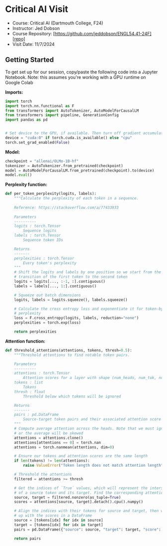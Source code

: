 Critical AI Visit
=================

+ Course: Critical AI (Dartmouth College, F24)
+ Instructor: Jed Dobson
+ Course Repository: [https://github.com/jeddobson/ENGL54.41-24F][repo]
+ Visit Date: 11/7/2024

[repo]: https://github.com/jeddobson/ENGL54.41-24F


Getting Started
---------------

To get set up for our session, copy/paste the following code into a Jupyter
Notebook. Note: this assumes you're working with a GPU runtime on Google Colab 

**Imports:**

```python
import torch
import torch.nn.functional as F
from transformers import AutoTokenizer, AutoModelForCausalLM
from transformers import pipeline, GenerationConfig
import pandas as pd


# Set device to the GPU, if available. Then turn off gradient accumulation
device = "cuda:0" if torch.cuda.is_available() else "cpu"
torch.set_grad_enabled(False)
```

**Model:**

```python
checkpoint = "allenai/OLMo-1B-hf"
tokenizer = AutoTokenizer.from_pretrained(checkpoint)
model = AutoModelForCausalLM.from_pretrained(checkpoint).to(device)
model.eval()
```

**Perplexity function:**

```py
def per_token_perplexity(logits, labels):
    """Calculate the perplexity of each token in a sequence.
    
    Reference: https://stackoverflow.com/a/77433933
    
    Parameters
    ----------
    logits : torch.Tensor
        Sequence logits
    labels : torch.Tensor
        Sequence token IDs

    Returns
    -------
    perplexities : torch.Tensor
        Every token's perplexity
    """
    # Shift the logits and labels by one position so we start from the
    # transition of the first token to the second token
    logits = logits[..., :-1, :].contiguous()
    labels = labels[..., 1:].contiguous()

    # Squeeze out batch dimensions
    logits, labels = logits.squeeze(), labels.squeeze()

    # Calculate the cross entropy loss and exponentiate it for token-by-token
    # perplexity
    loss = F.cross_entropy(logits, labels, reduction="none")
    perplexities = torch.exp(loss)

    return perplexities
```

**Attention function:**

```python
def threshold_attentions(attentions, tokens, thresh=0.5):
    """Threshold attentions to find notable token pairs.

    Parameters
    ----------
    attentions : torch.Tensor
        Attention scores for a layer with shape (num_heads, num_tok, num_tok)
    tokens : list
        Tokens
    thresh : float
        Threshold below which tokens will be ignored

    Returns
    -------
    pairs : pd.DataFrame
        Source-target token pairs and their associated attention score
    """
    # Compute average attention across the heads. Note that we must ignore 0s
    # or the average will be skewed
    attentions = attentions.clone()
    attentions[attentions == 0] = torch.nan
    attentions = torch.nanmean(attentions, dim=0)

    # Ensure our tokens and attention scores are the same length
    if len(tokens) != len(attentions):
        raise ValueError("Token length does not match attention length")

    # Threshold the attentions
    filtered = attentions >= thresh

    # Get the indices of `True` values, which will represent the intersection
    # of a source token and its target. Find the corresponding attention score
    source, target = filtered.nonzero(as_tuple=True)
    scores = attentions[source, target].detach().cpu().numpy()

    # Align the indices with their tokens for source and target, then wrap them
    # up with the scores in a DataFrame
    source = [tokens[idx] for idx in source]
    target = [tokens[idx] for idx in target]
    pairs = pd.DataFrame({"source": source, "target": target, "score": scores})

    return pairs
```

